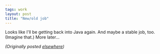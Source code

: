 ```yaml
---
tags: work
layout: post
title: "New/old job"
---
```




<p>Looks like I'll be getting back into Java again. And
maybe a stable job, too. (Imagine that.) More later...

<p><em>(Originally posted <a href="http://www.advogato.org/person/cwinters/diary.html?start=81">elsewhere</a>)</em></p>


